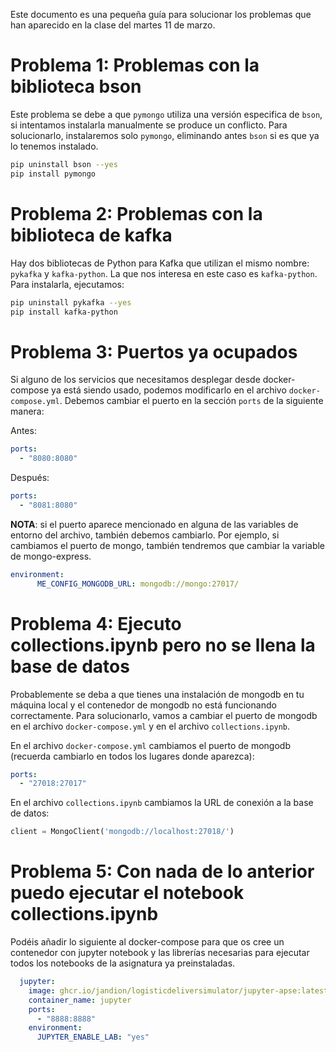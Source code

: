 Este documento es una pequeña guía para solucionar los problemas que han aparecido en la clase del martes 11 de marzo.

# Problema 1: Problemas con la biblioteca bson

Este problema se debe a que `pymongo` utiliza una versión especifica de `bson`, si intentamos instalarla manualmente se produce un conflicto. Para solucionarlo, instalaremos solo `pymongo`, eliminando antes `bson` si es que ya lo tenemos instalado.

```bash
pip uninstall bson --yes
pip install pymongo
```

# Problema 2: Problemas con la biblioteca de kafka

Hay dos bibliotecas de Python para Kafka que utilizan el mismo nombre: `pykafka` y `kafka-python`. La que nos interesa en este caso es `kafka-python`. Para instalarla, ejecutamos:

```bash
pip uninstall pykafka --yes
pip install kafka-python
```

# Problema 3: Puertos ya ocupados

Si alguno de los servicios que necesitamos desplegar desde docker-compose ya está siendo usado, podemos modificarlo en el archivo `docker-compose.yml`. Debemos cambiar el puerto en la sección `ports` de la siguiente manera:

Antes:
```yaml
ports:
  - "8080:8080"
```
Después:
```yaml
ports:
  - "8081:8080"
```

**NOTA**: si el puerto aparece mencionado en alguna de las variables de entorno del archivo, también debemos cambiarlo. Por ejemplo, si cambiamos el puerto de mongo, también tendremos que cambiar la variable de mongo-express.
```yaml
environment:
      ME_CONFIG_MONGODB_URL: mongodb://mongo:27017/
```

# Problema 4: Ejecuto collections.ipynb pero no se llena la base de datos

Probablemente se deba a que tienes una instalación de mongodb en tu máquina local y el contenedor de mongodb no está funcionando correctamente. Para solucionarlo, vamos a cambiar el puerto de mongodb en el archivo `docker-compose.yml` y en el archivo `collections.ipynb`.

En el archivo `docker-compose.yml` cambiamos el puerto de mongodb (recuerda cambiarlo en todos los lugares donde aparezca):
```yaml
ports:
  - "27018:27017"
```

En el archivo `collections.ipynb` cambiamos la URL de conexión a la base de datos:
```python
client = MongoClient('mongodb://localhost:27018/')
```


# Problema 5: Con nada de lo anterior puedo ejecutar el notebook collections.ipynb

Podéis añadir lo siguiente al docker-compose para que os cree un contenedor con jupyter notebook y las librerías necesarias para ejecutar todos los notebooks de la asignatura ya preinstaladas.

```yaml
  jupyter:
    image: ghcr.io/jandion/logisticdeliversimulator/jupyter-apse:latest 
    container_name: jupyter
    ports:
      - "8888:8888"
    environment:
      JUPYTER_ENABLE_LAB: "yes"
```